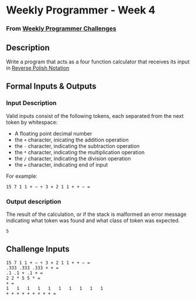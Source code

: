 # Weekly Programmer - Week 4

### From [Weekly Programmer Challenges](/weekly_programmer)

## Description

Write a program that acts as a four function calculator that receives its input in [Reverse Polish Notation](https://en.wikipedia.org/wiki/Reverse_Polish_notation)

## Formal Inputs & Outputs

### Input Description

Valid inputs consist of the following tokens, each separated from the next token by whitespace:

* A floating point decimal number
* the `+` character, inicating the addition operation
* the `-` character, indicating the subtraction operation
* the `*` character, indicating the multiplication operation
* the `/` character, indicating the division operation
* the `=` character, indicating end of input

For example:

```text
15 7 1 1 + − ÷ 3 × 2 1 1 + + − =
```

### Output description

The result of the calculation, or if the stack is malformed an error message indicating what token was found and what class of token was expected.

```text
5
```

## Challenge Inputs

```text
15 7 1 1 + − ÷ 3 × 2 1 1 + + − =
.333 .333 .333 + + =
.1 .1 + .1 + =
2 2 * 5 5 * =
+ =
1   1   1   1   1   1   1   1   1   1
+ + + + + + + + + =
```